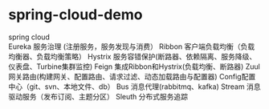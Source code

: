 # spring-cloud-demo
spring cloud<br/>
Eureka 服务治理 (注册服务，服务发现与消费）
Ribbon 客户端负载均衡（负载均衡器、负载均衡策略）
Hystrix  服务容错保护(断路器、依赖隔离、服务降级、仪表盘、Turbine集群监控)
Feign 集成Ribbon和Hystrix(负载均衡、断路器)
Zuul网关路由(构建网关、配置路由、请求过滤、动态加载路由与配置器)
Config配置中心（git、svn、本地文件、db）
Bus 消息代理(rabbitmq、kafka)
Stream 消息驱动服务（发布订阅、主题分区）
Sleuth 分布式服务追踪
